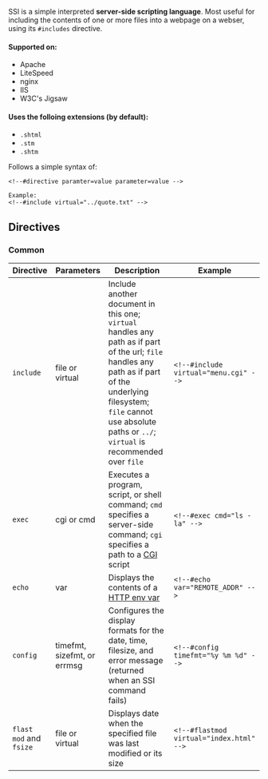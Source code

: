 SSI is a simple interpreted **server-side scripting language**. Most useful for including the contents of one or more files into a webpage on a webser, using its `#includes` directive.

#### Supported on:
- Apache
- LiteSpeed
- nginx
- IIS
- W3C's Jigsaw

#### Uses the folloing extensions (by default):
- `.shtml`
- `.stm`
- `.shtm`

Follows a simple syntax of:
```
<!--#directive paramter=value parameter=value -->

Example:
<!--#include virtual="../quote.txt" -->
```

## Directives
### Common

| Directive | Parameters | Description | Example |
| --- | --- | --- | --- |
| `include` | file or virtual | Include another document in this one; `virtual` handles any path as if part of the url; `file` handles any path as if part of the underlying filesystem; `file` cannot use absolute paths or `../`; `virtual` is recommended over `file` | `<!--#include virtual="menu.cgi" -->` |
| `exec` | cgi or cmd | Executes a program, script, or shell command; `cmd` specifies a server-side command; `cgi` specifies a path to a [CGI](https://en.wikipedia.org/wiki/Common_Gateway_Interface) script | `<!--#exec cmd="ls -la" -->` |
| `echo` | var | Displays the contents of a [HTTP env var](https://en.wikipedia.org/wiki/Environment_variable) | `<!--#echo var="REMOTE_ADDR" -->` |
| `config` | timefmt, sizefmt, or errmsg | Configures the display formats for the date, time, filesize, and error message (returned when an SSI command fails) | `<!--#config timefmt="%y %m %d" -->` |
| `flast mod` and `fsize` | file or virtual | Displays date when the specified file was last modified or its size | `<!--#flastmod virtual="index.html" -->` |
